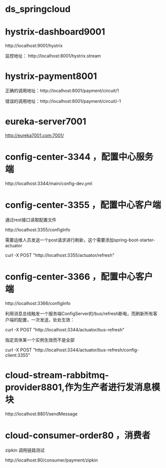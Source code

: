 # ds_springcloud
 
# hystrix-dashboard9001
http://localhost:9001/hystrix

监控地址： http://localhost:8001/hystrix.stream

# hystrix-payment8001
正确的调用地址：http://localhost:8001/payment/circuit/1

错误的调用地址：http://localhost:8001/payment/circuit/-1

# eureka-server7001
http://eureka7001.com:7001/

# config-center-3344 ，配置中心服务端
http://localhost:3344/main/config-dev.yml
# config-center-3355 ，配置中心客户端
通过rest接口读取配置文件

http://localhost:3355/configInfo

需要运维人员发送一个post请求进行刷新，这个需要添加spring-boot-starter-actuator

curl -X POST "http://localhost:3355/actuator/refresh"
# config-center-3366 ，配置中心客户端
http://localhost:3366/configInfo

利用消息总线触发一个服务端ConfigServer的/bus/refresh断电，而刷新所有客户端的配置，一次发送，处处生效：

curl -X POST "http://localhost:3344/actuator/bus-refresh"

指定具体某一个实例生效而不是全部

curl -X POST "http://localhost:3344/actuator/bus-refresh/config-client:3355"

# cloud-stream-rabbitmq-provider8801,作为生产者进行发消息模块
http://localhost:8801/sendMessage


# cloud-consumer-order80 ，消费者
zipkin 调用链路测试

http://localhost:80/consumer/payment/zipkin